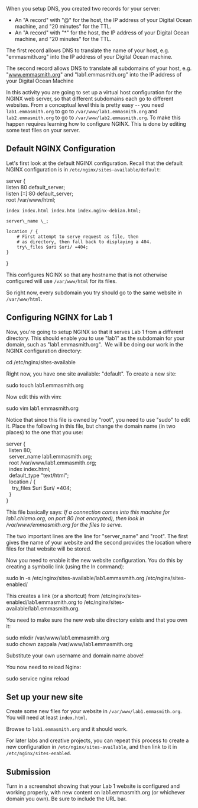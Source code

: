 When you setup DNS, you created two records for your server:

-   An "A record" with "@" for the host, the IP address of your Digital Ocean machine, and "20 minutes" for the TTL.
-   An "A record" with "\*" for the host, the IP address of your Digital Ocean machine, and "20 minutes" for the TTL.

The first record allows DNS to translate the name of your host, e.g. "emmasmith.org" into the IP address of your Digital Ocean machine.

The second record allows DNS to translate all subdomains of your host, e.g. "www.emmasmith.org" and "lab1.emmasmith.org" into the IP address of your Digital Ocean Machine

In this activity you are going to set up a virtual host configuration for the NGINX web server, so that different subdomains each go to different websites. From a conceptual level this is pretty easy -- you need `lab1.emmasmith.org` to go to `/var/www/lab1.emmasmith.org` and `lab2.emmasmith.org` to go to `/var/www/lab2.emmasmith.org`. To make this happen requires learning how to configure NGINX. This is done by editing some text files on your server.

## Default NGINX Configuration

Let's first look at the default NGINX configuration. Recall that the default NGINX configuration is in `/etc/nginx/sites-available/default`:

server {  
    listen 80 default\_server;  
    listen \[::\]:80 default\_server;  
    root /var/www/html;
  
    index index.html index.htm index.nginx-debian.html;
  
    server\_name \_;
  
    location / {  
        # First attempt to serve request as file, then  
        # as directory, then fall back to displaying a 404.  
        try\_files $uri $uri/ =404;  
    }  
}

This configures NGINX so that any hostname that is not otherwise configured will use `/var/www/html` for its files.

So right now, every subdomain you try should go to the same website in `/var/www/html`.

## Configuring NGINX for Lab 1

Now, you're going to setup NGINX so that it serves Lab 1 from a different directory. This should enable you to use "lab1" as the subdomain for your domain, such as "lab1.emmasmith.org".  We will be doing our work in the NGINX configuration directory:

cd /etc/nginx/sites-available

Right now, you have one site available: "default". To create a new site:

sudo touch lab1.emmasmith.org

Now edit this with vim:

sudo vim lab1.emmasmith.org

Notice that since this file is owned by "root", you need to use "sudo" to edit it. Place the following in this file, but change the domain name (in two places) to the one that you use:

server {  
  listen 80;  
  server\_name lab1.emmasmith.org;  
  root /var/www/lab1.emmasmith.org;  
  index index.html;  
  default\_type "text/html";  
  location / {  
    try\_files $uri $uri/ =404;  
  }  
}

This file basically says: _If a connection comes into this machine for lab1.chiamo.org, on port 80 (not encrypted), then look in /var/www/emmasmith.org for the files to serve._

The two important lines are the line for "server\_name" and "root". The first gives the name of your website and the second provides the location where files for that website will be stored.

Now you need to enable it the new website configuration. You do this by creating a symbolic link (using the ln command):

sudo ln -s /etc/nginx/sites-available/lab1.emmasmith.org /etc/nginx/sites-enabled/

This creates a link (or a shortcut) from /etc/nginx/sites-enabled/lab1.emmasmith.org to /etc/nginx/sites-available/lab1.emmasmith.org.

You need to make sure the new web site directory exists and that you own it:

sudo mkdir /var/www/lab1.emmasmith.org  
sudo chown zappala /var/www/lab1.emmasmith.org

Substitute your own username and domain name above!

You now need to reload Nginx:

sudo service nginx reload

## Set up your new site

Create some new files for your website in `/var/www/lab1.emmasmith.org`. You will need at least `index.html`.

Browse to `lab1.emmasmith.org` and it should work.

For later labs and creative projects, you can repeat this process to create a new configuration in `/etc/nginx/sites-available`, and then link to it in `/etc/nginx/sites-enabled`.

## Submission

Turn in a screenshot showing that your Lab 1 website is configured and working properly, with new content on lab1.emmasmith.org (or whichever domain you own). Be sure to include the URL bar.